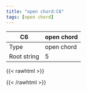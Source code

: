 ```yaml
---
title: "open chord:C6"
tags: [open chord]
---
```


|C6|open chord|
|---|---|
|Type|open chord|
|Root string|5|
{{< rawhtml >}}
<div class="container"></div>
<script>
const selector = '#container';
const chord = new ChordBox(selector);
chord.draw((new String("X32210")));
</script>
{{< /rawhtml >}}
